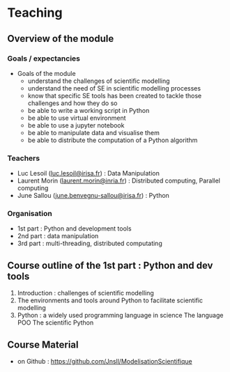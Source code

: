 # Teaching

## Overview of the module
### Goals / expectancies

- Goals of the module
    - understand the challenges of scientific modelling
    - understand the need of SE in scientific modelling processes
    - know that specific SE tools has been created to tackle those challenges and how they do so
    - be able to write a working script in Python
    - be able to use virtual environment
    - be able to use a jupyter notebook
    - be able to manipulate data and visualise them
    - be able to distribute the computation of a Python algorithm

### Teachers
 - Luc Lesoil (luc.lesoil@irisa.fr) : Data Manipulation
 - Laurent Morin (laurent.morin@inria.fr) : Distributed computing, Parallel computing
 - June Sallou (june.benvegnu-sallou@irisa.fr) : Python

### Organisation

- 1st part : Python and development tools
- 2nd part : data manipulation
- 3rd part : multi-threading, distributed computating

## Course outline of the 1st part : Python and dev tools

1. Introduction : challenges of scientific modelling
2. The environments and tools around Python to facilitate scientific modelling
3. Python : a widely used programming language in science
    The language
    POO
    The scientific Python

## Course Material

- on Github : https://github.com/Jnsll/ModelisationScientifique
